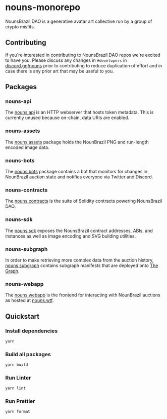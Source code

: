# nouns-monorepo

NounsBrazil DAO is a generative avatar art collective run by a group of crypto misfits.

## Contributing

If you're interested in contributing to NounsBrazil DAO repos we're excited to have you. Please discuss any changes in `#developers` in [discord.gg/nouns](https://discord.gg/nouns) prior to contributing to reduce duplication of effort and in case there is any prior art that may be useful to you.

## Packages

### nouns-api

The [nouns api](packages/nouns-api) is an HTTP webserver that hosts token metadata. This is currently unused because on-chain, data URIs are enabled.

### nouns-assets

The [nouns assets](packages/nouns-assets) package holds the NounBrazil PNG and run-length encoded image data.

### nouns-bots

The [nouns bots](packages/nouns-bots) package contains a bot that monitors for changes in NounBrazil auction state and notifies everyone via Twitter and Discord.

### nouns-contracts

The [nouns contracts](packages/nouns-contracts) is the suite of Solidity contracts powering NounsBrazil DAO.

### nouns-sdk

The [nouns sdk](packages/nouns-sdk) exposes the NounsBrazil contract addresses, ABIs, and instances as well as image encoding and SVG building utilities.

### nouns-subgraph

In order to make retrieving more complex data from the auction history, [nouns subgraph](packages/nouns-subgraph) contains subgraph manifests that are deployed onto [The Graph](https://thegraph.com).

### nouns-webapp

The [nouns webapp](packages/nouns-webapp) is the frontend for interacting with NounBrazil auctions as hosted at [nouns.wtf](https://nouns.wtf).

## Quickstart

### Install dependencies

```sh
yarn
```

### Build all packages

```sh
yarn build
```

### Run Linter

```sh
yarn lint
```

### Run Prettier

```sh
yarn format
```
